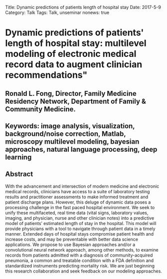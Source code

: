 Title: Dynamic predictions of patients length of hospital stay
Date: 2017-5-9
Category: Talk
Tags: Talk, unseminar
nonews: true

# Dynamic predictions of patients' length of hospital stay: multilevel modeling of electronic medical record data to augment clinician recommendations"
## Ronald L. Fong, Director, Family Medicine Residency Network, Department of Family & Community Medicine.
 
## Keywords: image analysis, visualization, background/noise correction, Matlab, microscopy multilevel modeling, bayesian approaches, natural language processing, deep learning
 
## Abstract 
With the advancement and intersection of modern medicine and electronic medical records, clinicians have access to a suite of laboratory testing results and practitioner assessments to make informed treatment and patient discharge plans. However, this deluge of dynamic data poses a processing challenge in the fast paced hospital environment. We seek to unify these multifaceted, real time data (vital signs, laboratory values, imaging, and physician, nurse and other clinician notes) into a predictive model of patients’ estimated length of stay in the hospital. This model will provide physicians with a tool to navigate through patient data in a timely manner. Extended days of hospital stays compromise patient health and increase costs, and may be preventable with better data science applications. We propose to use Bayesian approaches and/or a convolutional neural network approach, among other methods, to examine records from patients admitted with a diagnosis of community-acquired pneumonia, a common and treatable condition with a FDA definition and standardized instruments predicting mortality risk. We are just beginning this research collaboration and seek feedback on our modeling approaches.
 
